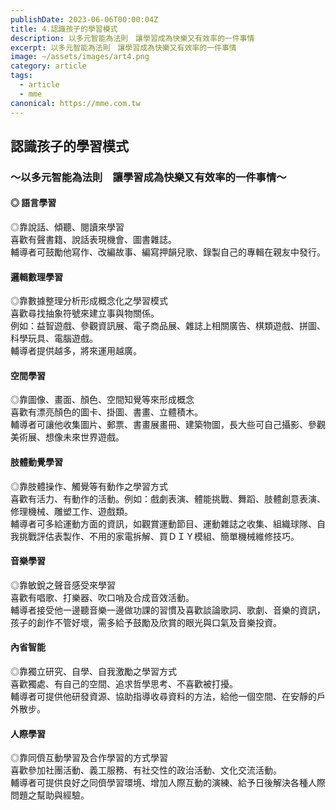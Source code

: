 ```yaml
---
publishDate: 2023-06-06T00:00:04Z
title: 4.認識孩子的學習模式
description: 以多元智能為法則　讓學習成為快樂又有效率的一件事情
excerpt: 以多元智能為法則　讓學習成為快樂又有效率的一件事情
image: ~/assets/images/art4.png
category: article
tags:
  - article
  - mme
canonical: https://mme.com.tw
---
```


## 認識孩子的學習模式
### ～以多元智能為法則　讓學習成為快樂又有效率的一件事情～
#### ◎ 語言學習
◎靠說話、傾聽、閱讀來學習  
喜歡有聲書籍、說話表現機會、圖書雜誌。  
輔導者可鼓勵他寫作、改編故事、編寫押韻兒歌、錄製自己的專輯在親友中發行。  

#### 邏輯數理學習
◎靠數據整理分析形成概念化之學習模式  
喜歡尋找抽象符號來建立事與物關係。  
例如：益智遊戲、參觀資訊展、電子商品展、雜誌上相關廣告、棋類遊戲、拼圖、科學玩具、電腦遊戲。  
輔導者提供越多，將來運用越廣。  

#### 空間學習
◎靠圖像、畫面、顏色、空間知覺等來形成概念  
喜歡有漂亮顏色的圖卡、掛圖、書畫、立體積木。  
輔導者可讓他收集圖片、郵票、書畫展畫冊、建築物圖，長大些可自己攝影、參觀美術展、想像未來世界遊戲。  

#### 肢體動覺學習
◎靠肢體操作、觸覺等有動作之學習方式  
喜歡有活力、有動作的活動。例如：戲劇表演、體能挑戰、舞蹈、肢體創意表演、修理機械、雕塑工作、遊戲類。  
輔導者可多給運動方面的資訊，如觀賞運動節目、運動雜誌之收集、組織球隊、自我挑戰評估表製作、不用的家電拆解、買ＤＩＹ模組、簡單機械維修技巧。  

#### 音樂學習
◎靠敏銳之聲音感受來學習  
喜歡有唱歌、打樂器、吹口哨及合成音效活動。  
輔導者接受他一邊聽音樂一邊做功課的習慣及喜歡談論歌詞、歌劇、音樂的資訊，孩子的創作不管好壞，需多給予鼓勵及欣賞的眼光與口氣及音樂投資。  

#### 內省智能
◎靠獨立研究、自學、自我激勵之學習方式  
喜歡獨處、有自己的空間、追求哲學思考、不喜歡被打擾。  
輔導者可提供他研發資源、協助指導收尋資料的方法，給他一個空間、在安靜的戶外散步。  

#### 人際學習
◎靠同儕互動學習及合作學習的方式學習  
喜歡參加社團活動、義工服務、有社交性的政治活動、文化交流活動。  
輔導者可提供良好之同儕學習環境、增加人際互動的演練、給予日後解決各種人際問題之幫助與經驗。  
